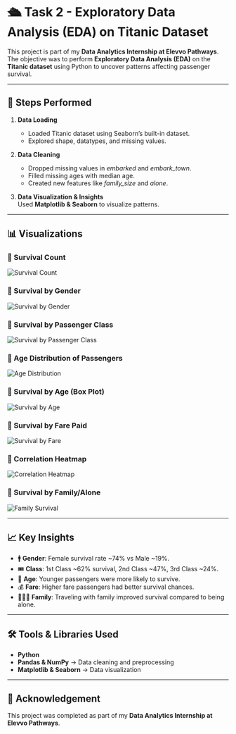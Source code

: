 # 🛳️ Task 2 - Exploratory Data Analysis (EDA) on Titanic Dataset  

This project is part of my **Data Analytics Internship at Elevvo Pathways**.  
The objective was to perform **Exploratory Data Analysis (EDA)** on the **Titanic dataset** using Python to uncover patterns affecting passenger survival.  

---

## 📌 Steps Performed  

1. **Data Loading**  
   - Loaded Titanic dataset using Seaborn’s built-in dataset.  
   - Explored shape, datatypes, and missing values.  

2. **Data Cleaning**  
   - Dropped missing values in *embarked* and *embark_town*.  
   - Filled missing ages with median age.  
   - Created new features like *family_size* and *alone*.  

3. **Data Visualization & Insights**  
   Used **Matplotlib & Seaborn** to visualize patterns.  

---

## 📊 Visualizations  

### 🔹 Survival Count  
![Survival Count](Survival_Count.png)  

### 🔹 Survival by Gender  
![Survival by Gender](Gender_Survival.png)  

### 🔹 Survival by Passenger Class  
![Survival by Passenger Class](Class_Survival.png)  

### 🔹 Age Distribution of Passengers  
![Age Distribution](Age_distribution.png)  

### 🔹 Survival by Age (Box Plot)  
![Survival by Age](Survival_Age.png)  

### 🔹 Survival by Fare Paid  
![Survival by Fare](Survival_Fare.png)  

### 🔹 Correlation Heatmap  
![Correlation Heatmap](Heatmap.png)  

### 🔹 Survival by Family/Alone  
![Family Survival](Family_Survival.png)  

---

## 📈 Key Insights  

- 🚹 **Gender**: Female survival rate ~74% vs Male ~19%.  
- 🎟️ **Class**: 1st Class ~62% survival, 2nd Class ~47%, 3rd Class ~24%.  
- 👶 **Age**: Younger passengers were more likely to survive.  
- 💰 **Fare**: Higher fare passengers had better survival chances.  
- 👨‍👩‍👧 **Family**: Traveling with family improved survival compared to being alone.  

---

## 🛠️ Tools & Libraries Used  
- **Python**  
- **Pandas & NumPy** → Data cleaning and preprocessing  
- **Matplotlib & Seaborn** → Data visualization  

---


## 📜 Acknowledgement  
This project was completed as part of my **Data Analytics Internship at Elevvo Pathways**.  
